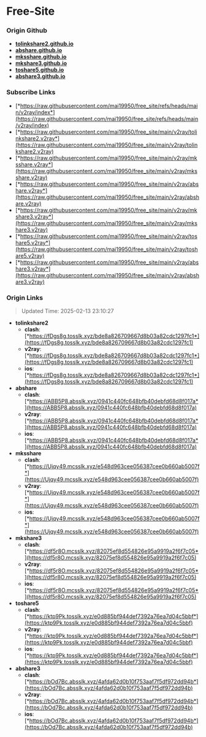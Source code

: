 # Free-Site

### Origin Github

- [**tolinkshare2.github.io**](https://github.com/tolinkshare2/tolinkshare2.github.io)
- [**abshare.github.io**](https://github.com/abshare/abshare.github.io)
- [**mksshare.github.io**](https://github.com/mksshare/mksshare.github.io)
- [**mkshare3.github.io**](https://github.com/mkshare3/mkshare3.github.io)
- [**toshare5.github.io**](https://github.com/toshare5/toshare5.github.io)
- [**abshare3.github.io**](https://github.com/abshare3/abshare3.github.io)

### Subscribe Links

- [*https://raw.githubusercontent.com/mai19950/free_site/refs/heads/main/v2ray/index*](https://raw.githubusercontent.com/mai19950/free_site/refs/heads/main/v2ray/index)
- [*https://raw.githubusercontent.com/mai19950/free_site/main/v2ray/tolinkshare2.v2ray*](https://raw.githubusercontent.com/mai19950/free_site/main/v2ray/tolinkshare2.v2ray)
- [*https://raw.githubusercontent.com/mai19950/free_site/main/v2ray/mksshare.v2ray*](https://raw.githubusercontent.com/mai19950/free_site/main/v2ray/mksshare.v2ray)
- [*https://raw.githubusercontent.com/mai19950/free_site/main/v2ray/abshare.v2ray*](https://raw.githubusercontent.com/mai19950/free_site/main/v2ray/abshare.v2ray)
- [*https://raw.githubusercontent.com/mai19950/free_site/main/v2ray/mkshare3.v2ray*](https://raw.githubusercontent.com/mai19950/free_site/main/v2ray/mkshare3.v2ray)
- [*https://raw.githubusercontent.com/mai19950/free_site/main/v2ray/toshare5.v2ray*](https://raw.githubusercontent.com/mai19950/free_site/main/v2ray/toshare5.v2ray)
- [*https://raw.githubusercontent.com/mai19950/free_site/main/v2ray/abshare3.v2ray*](https://raw.githubusercontent.com/mai19950/free_site/main/v2ray/abshare3.v2ray)

### Origin Links

> Updated Time: 2025-02-13 23:10:27

- **tolinkshare2**
  - **clash**: [*https://fDgs8g.tosslk.xyz/bde8a826709667d8b03a82cdc1297fc1*](https://fDgs8g.tosslk.xyz/bde8a826709667d8b03a82cdc1297fc1)
  - **v2ray**: [*https://fDgs8g.tosslk.xyz/bde8a826709667d8b03a82cdc1297fc1*](https://fDgs8g.tosslk.xyz/bde8a826709667d8b03a82cdc1297fc1)
  - **ios**: [*https://fDgs8g.tosslk.xyz/bde8a826709667d8b03a82cdc1297fc1*](https://fDgs8g.tosslk.xyz/bde8a826709667d8b03a82cdc1297fc1)
- **abshare**
  - **clash**: [*https://ABB5P8.absslk.xyz/0941c440fc648bfb40debfd68d8f017a*](https://ABB5P8.absslk.xyz/0941c440fc648bfb40debfd68d8f017a)
  - **v2ray**: [*https://ABB5P8.absslk.xyz/0941c440fc648bfb40debfd68d8f017a*](https://ABB5P8.absslk.xyz/0941c440fc648bfb40debfd68d8f017a)
  - **ios**: [*https://ABB5P8.absslk.xyz/0941c440fc648bfb40debfd68d8f017a*](https://ABB5P8.absslk.xyz/0941c440fc648bfb40debfd68d8f017a)
- **mksshare**
  - **clash**: [*https://Ujqy49.mcsslk.xyz/e548d963cee056387cee0b660ab5007f*](https://Ujqy49.mcsslk.xyz/e548d963cee056387cee0b660ab5007f)
  - **v2ray**: [*https://Ujqy49.mcsslk.xyz/e548d963cee056387cee0b660ab5007f*](https://Ujqy49.mcsslk.xyz/e548d963cee056387cee0b660ab5007f)
  - **ios**: [*https://Ujqy49.mcsslk.xyz/e548d963cee056387cee0b660ab5007f*](https://Ujqy49.mcsslk.xyz/e548d963cee056387cee0b660ab5007f)
- **mkshare3**
  - **clash**: [*https://df5r8O.mcsslk.xyz/82075ef8d554826e95a9919a2f6f7c05*](https://df5r8O.mcsslk.xyz/82075ef8d554826e95a9919a2f6f7c05)
  - **v2ray**: [*https://df5r8O.mcsslk.xyz/82075ef8d554826e95a9919a2f6f7c05*](https://df5r8O.mcsslk.xyz/82075ef8d554826e95a9919a2f6f7c05)
  - **ios**: [*https://df5r8O.mcsslk.xyz/82075ef8d554826e95a9919a2f6f7c05*](https://df5r8O.mcsslk.xyz/82075ef8d554826e95a9919a2f6f7c05)
- **toshare5**
  - **clash**: [*https://ktp9Pk.tosslk.xyz/e0d885bf944def7392a76ea7d04c5bbf*](https://ktp9Pk.tosslk.xyz/e0d885bf944def7392a76ea7d04c5bbf)
  - **v2ray**: [*https://ktp9Pk.tosslk.xyz/e0d885bf944def7392a76ea7d04c5bbf*](https://ktp9Pk.tosslk.xyz/e0d885bf944def7392a76ea7d04c5bbf)
  - **ios**: [*https://ktp9Pk.tosslk.xyz/e0d885bf944def7392a76ea7d04c5bbf*](https://ktp9Pk.tosslk.xyz/e0d885bf944def7392a76ea7d04c5bbf)
- **abshare3**
  - **clash**: [*https://bOd7Bc.absslk.xyz/4afda62d0b10f753aaf7f5df972dd94b*](https://bOd7Bc.absslk.xyz/4afda62d0b10f753aaf7f5df972dd94b)
  - **v2ray**: [*https://bOd7Bc.absslk.xyz/4afda62d0b10f753aaf7f5df972dd94b*](https://bOd7Bc.absslk.xyz/4afda62d0b10f753aaf7f5df972dd94b)
  - **ios**: [*https://bOd7Bc.absslk.xyz/4afda62d0b10f753aaf7f5df972dd94b*](https://bOd7Bc.absslk.xyz/4afda62d0b10f753aaf7f5df972dd94b)
